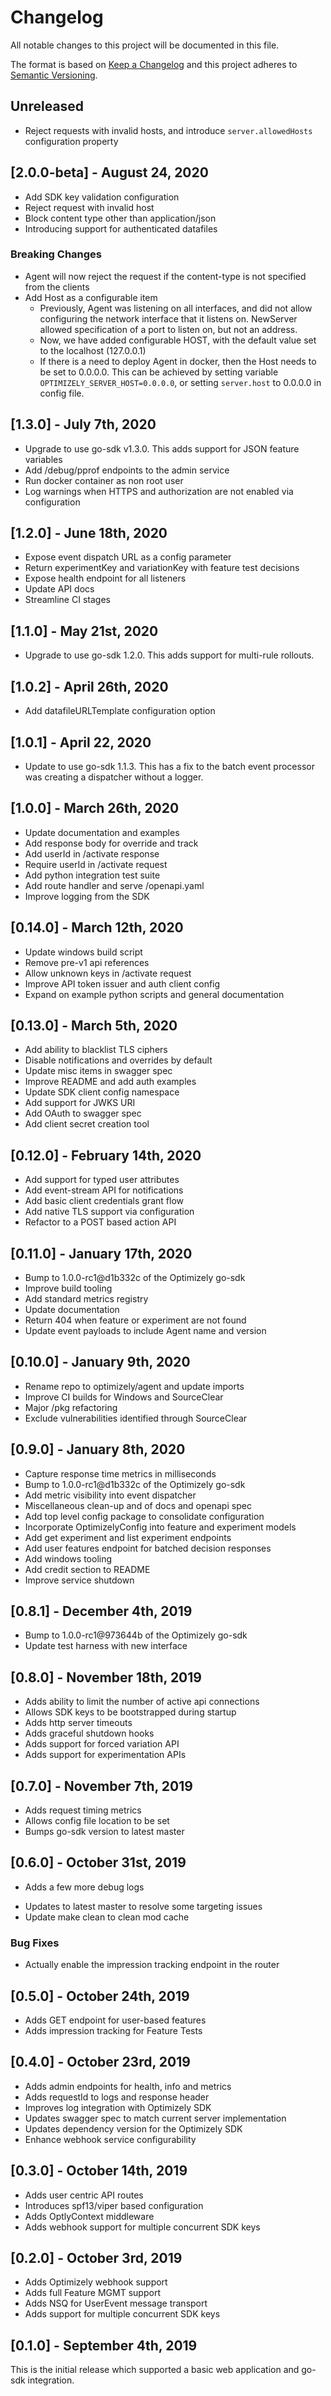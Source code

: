 # Changelog
All notable changes to this project will be documented in this file.

The format is based on [Keep a Changelog](http://keepachangelog.com/en/1.0.0/)
and this project adheres to [Semantic Versioning](http://semver.org/spec/v2.0.0.html).

## Unreleased
- Reject requests with invalid hosts, and introduce `server.allowedHosts` configuration property

## [2.0.0-beta] - August 24, 2020
- Add SDK key validation configuration
- Reject request with invalid host
- Block content type other than application/json 
- Introducing support for authenticated datafiles

### Breaking Changes
- Agent will now reject the request if the content-type is not specified from the clients
- Add Host as a configurable item
  - Previously, Agent was listening on all interfaces, and did not allow configuring the network interface that it listens on. NewServer allowed specification of a port to listen on, but not an address.
  - Now, we have added configurable HOST, with the default value set to the localhost (127.0.0.1)
  - If there is a need to deploy Agent in docker, then the Host needs to be set to 0.0.0.0. This can be achieved by setting variable `OPTIMIZELY_SERVER_HOST=0.0.0.0`, or setting `server.host` to 0.0.0.0 in config file.

## [1.3.0] - July 7th, 2020
- Upgrade to use go-sdk v1.3.0. This adds support for JSON feature variables
- Add /debug/pprof endpoints to the admin service
- Run docker container as non root user
- Log warnings when HTTPS and authorization are not enabled via configuration

## [1.2.0] - June 18th, 2020
- Expose event dispatch URL as a config parameter
- Return experimentKey and variationKey with feature test decisions
- Expose health endpoint for all listeners
- Update API docs
- Streamline CI stages

## [1.1.0] - May 21st, 2020
- Upgrade to use go-sdk 1.2.0. This adds support for multi-rule rollouts.

## [1.0.2] - April 26th, 2020
- Add datafileURLTemplate configuration option

## [1.0.1] - April 22, 2020
- Update to use go-sdk 1.1.3. This has a fix to the batch event processor was creating a dispatcher without a logger.

## [1.0.0] - March 26th, 2020
- Update documentation and examples
- Add response body for override and track
- Add userId in /activate response
- Require userId in /activate request
- Add python integration test suite
- Add route handler and serve /openapi.yaml
- Improve logging from the SDK

## [0.14.0] - March 12th, 2020
- Update windows build script
- Remove pre-v1 api references
- Allow unknown keys in /activate request
- Improve API token issuer and auth client config
- Expand on example python scripts and general documentation

## [0.13.0] - March 5th, 2020
- Add ability to blacklist TLS ciphers
- Disable notifications and overrides by default
- Update misc items in swagger spec
- Improve README and add auth examples
- Update SDK client config namespace
- Add support for JWKS URI
- Add OAuth to swagger spec
- Add client secret creation tool

## [0.12.0] - February 14th, 2020
- Add support for typed user attributes
- Add event-stream API for notifications
- Add basic client credentials grant flow
- Add native TLS support via configuration
- Refactor to a POST based action API

## [0.11.0] - January 17th, 2020
- Bump to 1.0.0-rc1@d1b332c of the Optimizely go-sdk
- Improve build tooling
- Add standard metrics registry
- Update documentation
- Return 404 when feature or experiment are not found
- Update event payloads to include Agent name and version

## [0.10.0] - January 9th, 2020
- Rename repo to optimizely/agent and update imports
- Improve CI builds for Windows and SourceClear
- Major /pkg refactoring
- Exclude vulnerabilities identified through SourceClear

## [0.9.0] - January 8th, 2020
- Capture response time metrics in milliseconds
- Bump to 1.0.0-rc1@d1b332c of the Optimizely go-sdk
- Add metric visibility into event dispatcher
- Miscellaneous clean-up and of docs and openapi spec
- Add top level config package to consolidate configuration
- Incorporate OptimizelyConfig into feature and experiment models
- Add get experiment and list experiment endpoints
- Add user features endpoint for batched decision responses
- Add windows tooling
- Add credit section to README
- Improve service shutdown

## [0.8.1] - December 4th, 2019
- Bump to 1.0.0-rc1@973644b of the Optimizely go-sdk
- Update test harness with new interface

## [0.8.0] - November 18th, 2019
- Adds ability to limit the number of active api connections
- Allows SDK keys to be bootstrapped during startup
- Adds http server timeouts
- Adds graceful shutdown hooks
- Adds support for forced variation API
- Adds support for experimentation APIs

## [0.7.0] - November 7th, 2019
- Adds request timing metrics
- Allows config file location to be set
- Bumps go-sdk version to latest master

## [0.6.0] - October 31st, 2019
* Adds a few more debug logs
- Updates to latest master to resolve some targeting issues
- Update make clean to clean mod cache

### Bug Fixes
- Actually enable the impression tracking endpoint in the router

## [0.5.0] - October 24th, 2019
- Adds GET endpoint for user-based features
- Adds impression tracking for Feature Tests

## [0.4.0] - October 23rd, 2019
- Adds admin endpoints for health, info and metrics
- Adds requestId to logs and response header
- Improves log integration with Optimizely SDK
- Updates swagger spec to match current server implementation
- Updates dependency version for the Optimizely SDK
- Enhance webhook service configurability

## [0.3.0] - October 14th, 2019
- Adds user centric API routes
- Introduces spf13/viper based configuration
- Adds OptlyContext middleware
- Adds webhook support for multiple concurrent SDK keys

## [0.2.0] - October 3rd, 2019
- Adds Optimizely webhook support
- Adds full Feature MGMT support
- Adds NSQ for UserEvent message transport
- Adds support for multiple concurrent SDK keys

## [0.1.0] - September 4th, 2019
This is the initial release which supported a basic web application and go-sdk integration.

